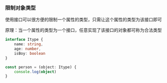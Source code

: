 ### 限制对象类型

使用接口可以很方便的限制一个属性的类型，只需让这个属性的类型为该接口即可

原理：当一个属性的类型为一个接口，任意实现了该接口的对象都可称为合法类型

```typescript
interface Itype {
    name: string,
    age: number,
    isBoy: boolean
}

const person = (object: Itype) {
    console.log(object)
}
```



